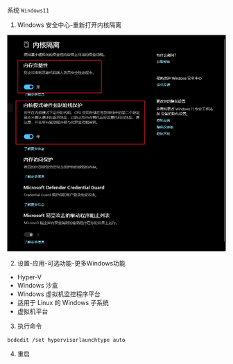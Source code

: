 


系统 `Windows11`

1. Windows 安全中心-重新打开内核隔离

![](assets/Pasted%20image%2020230426231255.png)


2. 设置-应用-可选功能-更多Windows功能

- Hyper-V
- Windows 沙盒
- Windows 虚拟机监控程序平台
- 适用于 Linux 的 Windows 子系统
- 虚拟机平台

3.  执行命令

```
bcdedit /set hypervisorlaunchtype auto
```

4. 重启